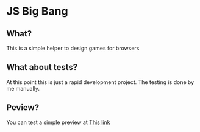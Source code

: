 # JS Big Bang

## What?

This is a simple helper to design games for browsers

## What about tests?

At this point this is just a rapid development project. The testing is done by me manually.

## Peview?

You can test a simple preview at [This link](https://stefanovazzocell.github.io/JSBigBang/src/)
